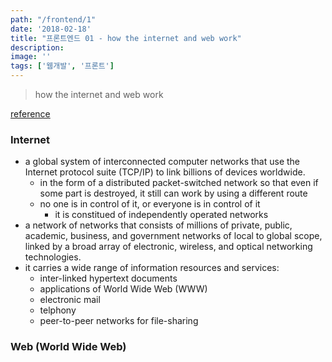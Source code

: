 ```yaml
---
path: "/frontend/1"
date: '2018-02-18'
title: "프론트엔드 01 - how the internet and web work"
description: 
image: ''
tags: ['웹개발', '프론트']
---
```

> how the internet and web work

[reference](https://frontendmasters.com/books/front-end-handbook/2018/learning/internet.html)

### Internet
- a global system of interconnected computer networks that use the Internet protocol suite (TCP/IP) to link billions of devices worldwide.
    - in the form of a distributed packet-switched network so that even if some part is destroyed, it still can work by using a different route
    - no one is in control of it, or everyone is in control of it
        - it is constitued of independently operated networks
- a network of networks that consists of millions of private, public, academic, business, and government networks of local to global scope, linked by a broad array of electronic, wireless, and optical networking technologies.
- it carries a wide range of information resources and services:
    - inter-linked hypertext documents
    - applications of World Wide Web (WWW)
    - electronic mail
    - telphony
    - peer-to-peer networks for file-sharing

### Web (World Wide Web)
